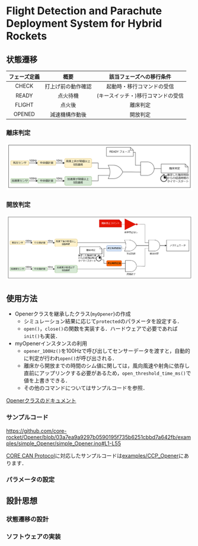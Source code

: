 # Flight Detection and Parachute Deployment System for Hybrid Rockets

## 状態遷移

| フェーズ定義 | 概要 | 該当フェーズへの移行条件 |
|:-----------:|:----:|:----------------------:|
| CHECK | 打上げ前の動作確認 | 起動時・移行コマンドの受信 |
| READY | 点火待機 | (キースイッチ・)移行コマンドの受信 |
| FLIGHT | 点火後 | 離床判定 |
| OPENED | 減速機構作動後 | 開放判定 |

### 離床判定
![](doc/lift_off.png)
### 開放判定
![](doc/open.png)

## 使用方法
* Openerクラスを継承したクラス(`myOpener`)の作成
    * シミュレーション結果に応じて`protected`のパラメータを設定する．
    * `open()`，`close()`の関数を実装する．ハードウェアで必要であれば`init()`も実装．
* myOpenerインスタンスの利用
    * `opener_100Hz()`を100Hzで呼び出してセンサーデータを渡すと，自動的に判定が行われ`open()`が呼び出される．
    * 離床から開放までの時間のシム値に関しては，風向風速や射角に依存し直前にアップリンクする必要があるため，`open_threshold_time_ms()`で値を上書きできる．
    * その他のコマンドについてはサンプルコードを参照．


[Openerクラスのドキュメント](https://core-rocket.github.io/Opener/classOPENER.html)

### サンプルコード
https://github.com/core-rocket/Opener/blob/03a7ea9a9297b0590195f735b6251cbbd7a642fb/examples/simple_Opener/simple_Opener.ino#L1-L55

[CORE CAN Protocol](https://github.com/core-rocket/CCP)に対応したサンプルコードは[examples/CCP_Opener](https://github.com/core-rocket/Opener/blob/main/examples/CCP_Opener/CCP_Opener.ino)にあります．

### パラメータの設定


## 設計思想

### 状態遷移の設計
### ソフトウェアの実装

<!--

public,private,protectedの説明
ゲッターとセッター
-->